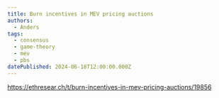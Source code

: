 ```yaml
---
title: Burn incentives in MEV pricing auctions
authors:
  - Anders
tags:
  - consensus
  - game-theory
  - mev
  - pbs
datePublished: 2024-06-18T12:00:00.000Z
---
```


<https://ethresear.ch/t/burn-incentives-in-mev-pricing-auctions/19856>
